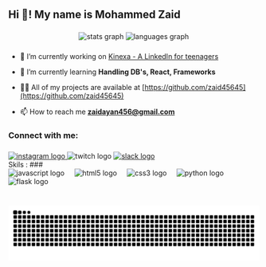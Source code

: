 <h2 align="left">Hi 👋! My name is Mohammed Zaid</h2>

###

<div align="center">
  <img src="https://github-readme-stats.vercel.app/api?username=zaid45645&hide_title=false&hide_rank=false&show_icons=true&include_all_commits=true&count_private=true&disable_animations=false&theme=dracula&locale=en&hide_border=false" height="150" alt="stats graph"  />
  <img src="https://github-readme-stats.vercel.app/api/top-langs?username=zaid45645&locale=en&hide_title=false&layout=compact&card_width=320&langs_count=5&theme=dracula&hide_border=false" height="150" alt="languages graph"  />
</div>

###


- 🔭 I’m currently working on [Kinexa - A LinkedIn for teenagers](https://github.com/zaid45645/kinexa)

- 🌱 I’m currently learning **Handling DB's, React, Frameworks**

- 👨‍💻 All of my projects are available at [https://github.com/zaid45645](https://github.com/zaid45645)

- 📫 How to reach me **zaidayan456@gmail.com**

<h3 align="left">Connect with me:</h3>

###

<div align="left">
  <a href="https://www.instagram.com/im.zakatsu175/" target="_blank">
    <img src="https://img.shields.io/static/v1?message=Instagram&logo=instagram&label=&color=E4405F&logoColor=white&labelColor=&style=for-the-badge" height="35" alt="instagram logo"  />
  </a>
  <img src="https://img.shields.io/static/v1?message=Twitch&logo=twitch&label=&color=9146FF&logoColor=white&labelColor=&style=for-the-badge" height="35" alt="twitch logo"  />
  </a>
  <a href="https://app.slack.com/client/T0266FRGM/C0159TSJVH8" target="_blank">
    <img src="https://img.shields.io/static/v1?message=Slack&logo=slack&label=&color=4A154B&logoColor=white&labelColor=&style=for-the-badge" height="35" alt="slack logo"  />
  </a>
</div>
Skils :
###

<div align="left">
  <img src="https://cdn.jsdelivr.net/gh/devicons/devicon/icons/javascript/javascript-original.svg" height="30" alt="javascript logo"  />
  <img width="12" />
  <img src="https://cdn.jsdelivr.net/gh/devicons/devicon/icons/html5/html5-original.svg" height="30" alt="html5 logo"  />
  <img width="12" />
  <img src="https://cdn.jsdelivr.net/gh/devicons/devicon/icons/css3/css3-original.svg" height="30" alt="css3 logo"  />
  <img width="12" />
  <img src="https://cdn.jsdelivr.net/gh/devicons/devicon/icons/python/python-original.svg" height="30" alt="python logo"  />
  <img width="12" />
  <img src="https://cdn.jsdelivr.net/gh/devicons/devicon/icons/flask/flask-original.svg" height="30" alt="flask logo"  />
</div>

###


<br clear="both">

<img src="https://raw.githubusercontent.com/zaid45645/zaid45645/output/snake.svg" alt="Snake animation" />

###
